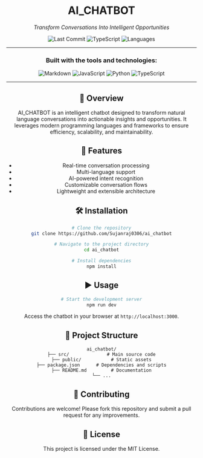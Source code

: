 <div align="center">

# AI\_CHATBOT

*Transform Conversations Into Intelligent Opportunities*

![Last Commit](https://img.shields.io/github/last-commit/Sujanraj0306/ai_chatbot?color=blue\&label=last%20commit)
![TypeScript](https://img.shields.io/badge/typescript-59.7%25-blue)
![Languages](https://img.shields.io/github/languages/count/Sujanraj0306/ai_chatbot?color=blue)

---

### Built with the tools and technologies:

![Markdown](https://img.shields.io/badge/Markdown-000000?style=for-the-badge\&logo=markdown\&logoColor=white)
![JavaScript](https://img.shields.io/badge/JavaScript-F7DF1E?style=for-the-badge\&logo=javascript\&logoColor=black)
![Python](https://img.shields.io/badge/Python-3776AB?style=for-the-badge\&logo=python\&logoColor=white)
![TypeScript](https://img.shields.io/badge/TypeScript-3178C6?style=for-the-badge\&logo=typescript\&logoColor=white)

---

## 📌 Overview

AI\_CHATBOT is an intelligent chatbot designed to transform natural language conversations into actionable insights and opportunities. It leverages modern programming languages and frameworks to ensure efficiency, scalability, and maintainability.

## 🚀 Features

* Real-time conversation processing
* Multi-language support
* AI-powered intent recognition
* Customizable conversation flows
* Lightweight and extensible architecture

## 🛠️ Installation

```bash
# Clone the repository
git clone https://github.com/Sujanraj0306/ai_chatbot

# Navigate to the project directory
cd ai_chatbot

# Install dependencies
npm install
```

## ▶️ Usage

```bash
# Start the development server
npm run dev
```

Access the chatbot in your browser at `http://localhost:3000`.

## 📂 Project Structure

```
ai_chatbot/
├── src/              # Main source code
├── public/           # Static assets
├── package.json      # Dependencies and scripts
├── README.md         # Documentation
└── ...
```

## 🤝 Contributing

Contributions are welcome! Please fork this repository and submit a pull request for any improvements.

## 📄 License

This project is licensed under the MIT License.

</div>
